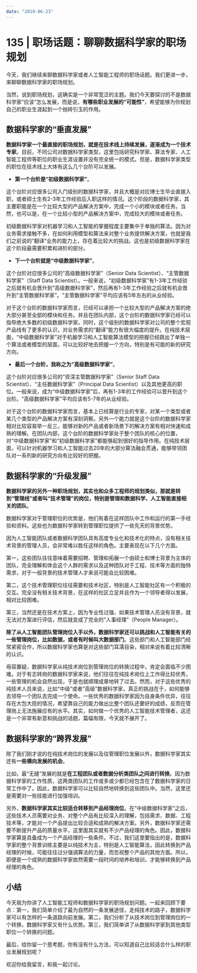 ```yaml
---
date: "2019-06-23"
---  
```

      
# 135 | 职场话题：聊聊数据科学家的职场规划
今天，我们继续来聊数据科学家或者人工智能工程师的职场话题。我们更进一步，来聊聊数据科学家的职场规划。

当然，说到职场规划，这确实是一个非常宽泛的主题。我们今天要探讨的不是数据科学家“应该”怎么发展，而是说，**有哪些职业发展的“可能性”**，希望能够为你规划自己的职业生涯起到一个抛砖引玉的作用。

## 数据科学家的“垂直发展”

**数据科学家一个最直接的职场规划，就是在技术线上持续发展，逐渐成为一个技术专家**。目前，不同公司对数据科学家类型，这里包括研究科学家、算法专家、人工智能工程师等职位的职业生涯设置并没有完全统一的模式。但是，数据科学家类型的职位在技术线上大体有这么几个台阶可以发展。

* **第一个台阶是“初级数据科学家”**。

这个台阶对应很多公司入门级别的数据科学家，并且大概是对应博士生毕业直接入职，或者硕士生有2-3年工作经验后入职这样的情况。这个阶段的数据科学家，其主要职能是在一个比较大型的产品解决方案中，完成一个小的模块或者任务。当然，也可以是，在一个比较小型的产品解决方案中，完成较大的模块或者任务。

初级数据科学家对机器学习和人工智能的掌握程度主要集中于单独的算法。因为对业务需求接触不多，在如何利用模型和算法来对整个业务提供解决方案，也就是我们之前说的“翻译”业务的能力上，存在着比较大的挑战。这也是初级数据科学家在这个阶段最需要积累和进阶的部分。

* **下一个台阶就是“中级数据科学家”**。

<!-- [[[read_end]]] -->

这个台阶对应很多公司的“高级数据科学家”（Senior Data Scientist）、“主管数据科学家”（Staff Data Scientist）。一般来说，“初级数据科学家”有1-3年工作经验之后就有机会晋升到“高级数据科学家”，然后再有1-3年工作经验之后就有机会晋升到“主管数据科学家”。“主管数据科学家”平均应该有5年左右的从业经验。

对于这个台阶的数据科学家而言，已经可以承担一个比较大型的产品解决方案的绝大部分甚至全部的模块和任务。并且在团队内部，这个台阶的数据科学家已经可以指导绝大多数的初级数据科学家。同时，这个级别的数据科学家对公司的整个宏观产品线有了更多的认识，对业务需求的“翻译”能力有很大幅度的提升。在纯技术层面，“中级数据科学家”对于机器学习和人工智能算法模型的把握已经跳出了单独一个算法或者模型的层面，可以比较好地去把握一个方向，特别是有可能的新的研究方向。

* **最后一个台阶，我称之为“高级数据科学家”**。

这个台阶对应很多公司的“资深主管数据科学家”（Senior Staff Data Scientist）、“主任数据科学家”（Principal Data Scientist）以及其他更高的职位。一般来说，成为“中级数据科学家”后，再有1-3年的工作经验可以晋升到这个台阶。“高级数据科学家”平均应该有5-7年的从业经验。

对于这个台阶的数据科学家而言，基本上已经算是行业的专家，对某一个类型或者某几个类型的产品解决方案有深刻洞察。另外一个能力就是这个台阶的数据科学家相对比较容易举一反三，能够对新的产品或者新场景下的解决方案有相对快速和成熟的理解。在团队内部，这个台阶的数据科学家处于整个团队的核心的位置，对“中级数据科学家”和“初级数据科学家”都能够起到很好的指导作用。在纯技术层面，可以针对机器学习和人工智能过去20年的大部分算法融会贯通，能够带领团队对一系列新的研究方向有比较好的把握。

## 数据科学家的“升级发展”

**数据科学家的另外一种职场规划，其实也和众多工程师的规划类似，那就是转到“管理线”或者叫“技术管理”的岗位，特别是管理和数据科学、人工智能直接相关的团队**。

数据科学家对于管理职位的优势是，他们有着在这样团队中工作和运行的第一手经验和资料。这些也为数据科学家转到管理职位提供了一些先天的背景优势。

因为人工智能团队或者数据科学团队具有高度专业化和技术化的特点，没有相关技术背景的管理人员，会非常难以胜任这样的角色。主要表现在以下几个方面。

第一，这些团队往往意味着需要招聘、管理和拓展一个由硕士和博士背景为主体的团队，完全理解和体会这个人群的需求以及这种团队对于工程、技术等方面的独特需求，对于一般背景的技术管理人才来说可能会比较困难。

第二，这个技术管理职位往往需要和技术社区，特别是人工智能社区有一个积极的交互。完全没有相关技术背景，在这样的社区立足并且作为一个领导者得以发展，相对比较困难。

第三，当然还是在技术方案上，因为专业性过强，如果技术管理人员没有背景，就无法对方案进行评估，然后就变成了完全的“人事经理”（People Manager）。

**除了从人工智能团队管理岗位入手以外，数据科学家还可以挑战和人工智能有关的一些管理岗位，比如数据，或者有时候叫大数据部门**。这些部门和人工智能部门经常紧密合作，所以数据科学家也算是对这些部门耳濡目染，相对来说有着比较清晰的认识。

毋容置疑，数据科学家从纯技术岗位到管理岗位的转换过程中，肯定会面临不少困难。对于有志转岗的数据科学家来说，他们往往在纯技术岗位上工作得比较优秀，一些管理的机会自然出现，于是也就顺理成章地转了过去。然而，对于这些优秀的纯技术人员来说，比如“中级”或者“高级”数据科学家，真正的挑战在于，如何能够去领导一个团队去完成一个使命。一些优秀的数据科学家因为自身条件优异，往往存在大包大揽的情况，希望靠自己的能力做出比整个团队还要好的成绩，反而在管理岗上无法施展应有的水平。其实，如何做一个优秀的人工智能技术管理者，这还是一个非常有新意和挑战的话题，篇幅有限，今天就不展开了。

## 数据科学家的“跨界发展”

除了我们刚才说的在纯技术岗位的发展以及往管理职位发展以外，数据科学家其实还有**一些横向发展的机会**。

比如，最“无缝”发展的就是**在工程团队或者数据分析类团队之间进行转换**。因为数据科学家的工作性质，这两类团队的工作或多或少都已经包含在了数据科学家的日常工作中了。因此，数据科学家可以比较自然地转换到这些团队中。当然，这里还是需要对一些技能进行加强培训。

另外，**数据科学家其实比较适合转移到产品经理岗位**。在“中级数据科学家”之后，这些技术人员需要对业务、对整个产品有比较深入的理解，包括需求、数据、工程技术等，才能对一个产品提出比较合适和成熟的解决方案。另外，数据科学家还需要不断提升产品的质量水平，这里面其实就有不少产品经理的角色。因此，数据科学家算是具备成为一个产品经理的一些条件。不过，我们这里要指出的是，数据科学家的整个背景训练主要是以纯技术为主，特别是人工智能算法，因此转换到产品经理的时候，可能往往过分强调算法的力量，而忽视整个产品的其他方面。所以，即便是一个成熟的数据科学家依然需要一段时间的培养和培训，才能够转换到产品经理的角色。

## 小结

今天我为你讲了人工智能工程师和数据科学家的职场规划问题。一起来回顾下要点：第一，我们简单介绍了最为自然的一条发展途径，走纯技术的路子，数据科学家可以有怎样的一条道路向前发展。第二，我们分析了从技术岗位到管理岗位的一个转换，数据科学家又有什么优势。第三，我们简单讲了从数据科学家到其他类型职位一个转换的问题。

最后，给你留一个思考题，你有没有什么方法，可以知道自己比较适合什么样的职业发展规划呢？

欢迎你给我留言，和我一起讨论。